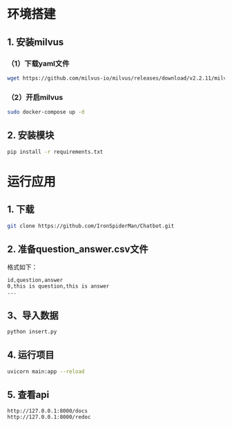 # 环境搭建

## 1. 安装milvus

### （1）下载yaml文件

```bash
wget https://github.com/milvus-io/milvus/releases/download/v2.2.11/milvus-standalone-docker-compose.yml -O docker-compose.yml
```

### （2）开启milvus

```bash
sudo docker-compose up -d
```

## 2. 安装模块

```bash
pip install -r requirements.txt
```

# 运行应用

## 1. 下载

```bash
git clone https://github.com/IronSpiderMan/Chatbot.git 
```

## 2. 准备question_answer.csv文件

格式如下：

```csv
id,question,answer
0,this is question,this is answer
...
```

## 3、导入数据

```bash
python insert.py
```

## 4. 运行项目

```bash
uvicorn main:app --reload
```

## 5. 查看api

```
http://127.0.0.1:8000/docs
http://127.0.0.1:8000/redoc
```
